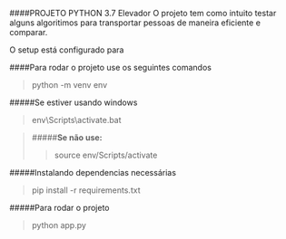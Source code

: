 
####PROJETO PYTHON 3.7 Elevador
O projeto tem como intuito testar alguns algoritimos para transportar pessoas de maneira eficiente e comparar.

O setup está configurado para 

####Para rodar o projeto use os seguintes comandos

> python -m venv env

#####Se estiver usando windows
> env\Scripts\activate.bat

>#####**Se não use:**
>> source env/Scripts/activate

#####Instalando dependencias necessárias

> pip install -r requirements.txt

#####Para rodar o projeto

>python app.py



